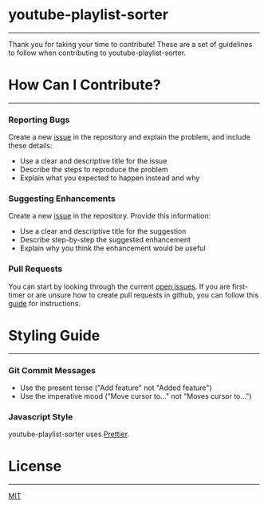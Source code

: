 # youtube-playlist-sorter
---
Thank you for taking your time to contribute!
These are a set of guidelines to follow when contributing to youtube-playlist-sorter. 

# How Can I Contribute?
---
### Reporting Bugs
Create a new [issue](https://guides.github.com/features/issues/) in the repository and explain the problem, and include these details:
* Use a clear and descriptive title for the issue
* Describe the steps to reproduce the problem
* Explain what you expected to happen instead and why

### Suggesting Enhancements
Create a new [issue](https://guides.github.com/features/issues/) in the repository. Provide this information:
* Use a clear and descriptive title for the suggestion
* Describe step-by-step the suggested enhancement
* Explain why you think the enhancement would be useful

### Pull Requests
You can start by looking through the current [open issues](https://github.com/jaydp17/youtube-playlist-sorter/issues).
If you are first-timer or are unsure how to create pull requests in github, you can follow this [guide](https://www.digitalocean.com/community/tutorials/how-to-create-a-pull-request-on-github) for instructions.
# Styling Guide
---
### Git Commit Messages
* Use the present tense ("Add feature" not "Added feature")
* Use the imperative mood ("Move cursor to..." not "Moves cursor to...")

### Javascript Style
youtube-playlist-sorter uses [Prettier](https://github.com/prettier/prettier).


# License
---
[MIT](https://github.com/jaydp17/youtube-playlist-sorter/blob/master/LICENSE)